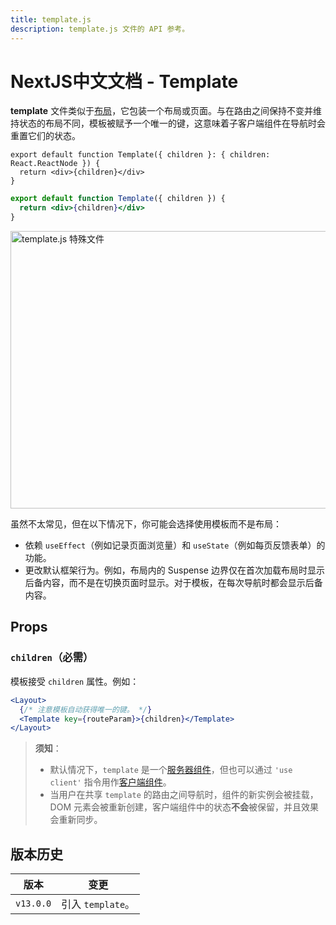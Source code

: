 ```yaml
---
title: template.js
description: template.js 文件的 API 参考。
---
```


# NextJS中文文档 - Template

**template** 文件类似于[布局](/nextjs-cn/app/building-your-application/routing/layouts-and-templates#layouts)，它包装一个布局或页面。与在路由之间保持不变并维持状态的布局不同，模板被赋予一个唯一的键，这意味着子客户端组件在导航时会重置它们的状态。

```tsx switcher
export default function Template({ children }: { children: React.ReactNode }) {
  return <div>{children}</div>
}
```

```jsx switcher
export default function Template({ children }) {
  return <div>{children}</div>
}
```

<Image
  alt="template.js 特殊文件"
  srcLight="/docs/light/template-special-file.png"
  srcDark="/docs/dark/template-special-file.png"
  width="1600"
  height="444"
/>

虽然不太常见，但在以下情况下，你可能会选择使用模板而不是布局：

- 依赖 `useEffect`（例如记录页面浏览量）和 `useState`（例如每页反馈表单）的功能。
- 更改默认框架行为。例如，布局内的 Suspense 边界仅在首次加载布局时显示后备内容，而不是在切换页面时显示。对于模板，在每次导航时都会显示后备内容。

## Props

### `children`（必需）

模板接受 `children` 属性。例如：

```jsx
<Layout>
  {/* 注意模板自动获得唯一的键。 */}
  <Template key={routeParam}>{children}</Template>
</Layout>
```

> **须知**：
>
> - 默认情况下，`template` 是一个[服务器组件](/nextjs-cn/app/building-your-application/rendering/server-components)，但也可以通过 `'use client'` 指令用作[客户端组件](/nextjs-cn/app/building-your-application/rendering/client-components)。
> - 当用户在共享 `template` 的路由之间导航时，组件的新实例会被挂载，DOM 元素会被重新创建，客户端组件中的状态**不会**被保留，并且效果会重新同步。

## 版本历史

| 版本      | 变更              |
| --------- | ----------------- |
| `v13.0.0` | 引入 `template`。 |
